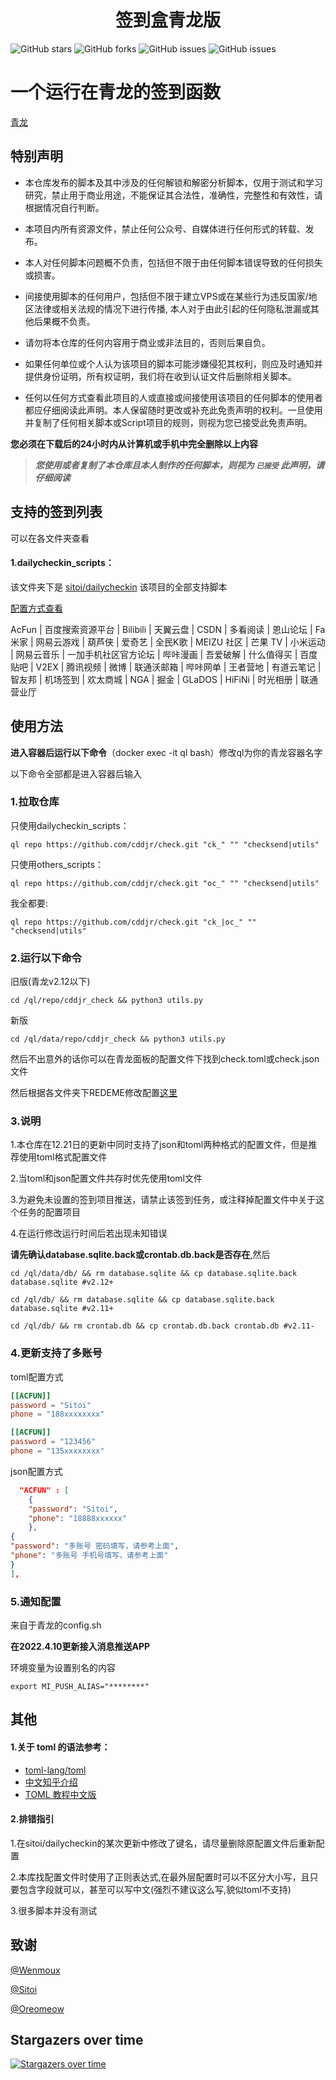 <div align="center"> 
<h1 align="center">签到盒青龙版</h1>
</div>

![GitHub stars](https://img.shields.io/github/stars/cddjr/check?style=flat-square)
![GitHub forks](https://img.shields.io/github/forks/cddjr/check?style=flat-square)
![GitHub issues](https://img.shields.io/github/issues/cddjr/check?style=flat-square)
![GitHub issues](https://img.shields.io/github/languages/code-size/cddjr/check?style=flat-square)


# 一个运行在青龙的签到函数

[青龙](https://github.com/whyour/qinglong.git)

## 特别声明

- 本仓库发布的脚本及其中涉及的任何解锁和解密分析脚本，仅用于测试和学习研究，禁止用于商业用途，不能保证其合法性，准确性，完整性和有效性，请根据情况自行判断。

- 本项目内所有资源文件，禁止任何公众号、自媒体进行任何形式的转载、发布。

- 本人对任何脚本问题概不负责，包括但不限于由任何脚本错误导致的任何损失或损害。

- 间接使用脚本的任何用户，包括但不限于建立VPS或在某些行为违反国家/地区法律或相关法规的情况下进行传播, 本人对于由此引起的任何隐私泄漏或其他后果概不负责。

- 请勿将本仓库的任何内容用于商业或非法目的，否则后果自负。

- 如果任何单位或个人认为该项目的脚本可能涉嫌侵犯其权利，则应及时通知并提供身份证明，所有权证明，我们将在收到认证文件后删除相关脚本。

- 任何以任何方式查看此项目的人或直接或间接使用该项目的任何脚本的使用者都应仔细阅读此声明。本人保留随时更改或补充此免责声明的权利。一旦使用并复制了任何相关脚本或Script项目的规则，则视为您已接受此免责声明。

**您必须在下载后的24小时内从计算机或手机中完全删除以上内容**

> ***您使用或者复制了本仓库且本人制作的任何脚本，则视为 `已接受` 此声明，请仔细阅读***

## 支持的签到列表

可以在各文件夹查看

#### 1.dailycheckin_scripts：

该文件夹下是 [sitoi/dailycheckin](https://github.com/sitoi/dailycheckin) 该项目的全部支持脚本

[配置方式查看](https://github.com/cddjr/check/blob/master/dailycheckin_scripts/README.md)

AcFun | 百度搜索资源平台 | Bilibili | 天翼云盘 | CSDN | 多看阅读 | 恩山论坛 | Fa米家 | 网易云游戏 | 葫芦侠 | 爱奇艺 | 全民K歌 | MEIZU 社区 | 芒果 TV | 小米运动 | 网易云音乐 | 一加手机社区官方论坛 | 哔咔漫画 | 吾爱破解 | 什么值得买 | 百度贴吧 | V2EX | 腾讯视频 | 微博 | 联通沃邮箱 | 哔咔网单 | 王者营地 | 有道云笔记 | 智友邦 | 机场签到 | 欢太商城 | NGA | 掘金 | GLaDOS | HiFiNi | 时光相册 | 联通营业厅

## 使用方法

**进入容器后运行以下命令**（docker exec -it ql bash）修改ql为你的青龙容器名字

以下命令全部都是进入容器后输入

### 1.拉取仓库

只使用dailycheckin_scripts：

```
ql repo https://github.com/cddjr/check.git "ck_" "" "checksend|utils"
```

只使用others_scripts：

```
ql repo https://github.com/cddjr/check.git "oc_" "" "checksend|utils"
```

我全都要:

```
ql repo https://github.com/cddjr/check.git "ck_|oc_" "" "checksend|utils"
```

### 2.运行以下命令

旧版(青龙v2.12以下)

```shell
cd /ql/repo/cddjr_check && python3 utils.py
```

新版

```shell
cd /ql/data/repo/cddjr_check && python3 utils.py
```

然后不出意外的话你可以在青龙面板的配置文件下找到check.toml或check.json文件

然后根据各文件夹下REDEME修改配置[这里](https://sitoi.gitee.io/dailycheckin/settings/)

### 3.说明

1.本仓库在12.21日的更新中同时支持了json和toml两种格式的配置文件，但是推荐使用toml格式配置文件

2.当toml和json配置文件共存时优先使用toml文件

3.为避免未设置的签到项目推送，请禁止该签到任务，或注释掉配置文件中关于这个任务的配置项目

4.在运行修改运行时间后若出现未知错误

**请先确认database.sqlite.back或crontab.db.back是否存在**,然后

```
cd /ql/data/db/ && rm database.sqlite && cp database.sqlite.back database.sqlite #v2.12+
```

```
cd /ql/db/ && rm database.sqlite && cp database.sqlite.back database.sqlite #v2.11+
```

```
cd /ql/db/ && rm crontab.db && cp crontab.db.back crontab.db #v2.11-
```

### 4.**更新支持了多账号**

toml配置方式

```toml
[[ACFUN]]
password = "Sitoi"
phone = "188xxxxxxxx"

[[ACFUN]]
password = "123456"
phone = "135xxxxxxxx"
```

json配置方式

```json
  "ACFUN" : [
    {
    "password": "Sitoi",
    "phone": "18888xxxxxx"
    },
{
"password": "多账号 密码填写，请参考上面",
"phone": "多账号 手机号填写，请参考上面"
}
],
```

### 5.通知配置

来自于青龙的config.sh

**在2022.4.10更新接入消息推送APP**

环境变量为设置别名的内容

```shell
export MI_PUSH_ALIAS="********"
```

## 其他

#### 1.关于 toml 的语法参考：

* [toml-lang/toml](https://github.com/toml-lang/toml)
* [中文知乎介绍](https://zhuanlan.zhihu.com/p/50412485)
* [TOML 教程中文版](https://toml.io/cn/v1.0.0)

#### 2.排错指引

1.在sitoi/dailycheckin的某次更新中修改了键名，请尽量删除原配置文件后重新配置

2.本库找配置文件时使用了正则表达式,在最外层配置时可以不区分大小写，且只要包含字段就可以，甚至可以写中文(强烈不建议这么写,貌似toml不支持)

3.很多脚本并没有测试

## 致谢

[@Wenmoux](https://github.com/Wenmoux/)  

[@Sitoi](https://github.com/Sitoi)

[@Oreomeow](https://github.com/Oreomeow)


## Stargazers over time

[![Stargazers over time](https://starchart.cc/cddjr/check.svg)](https://starchart.cc/cddjr/check)

